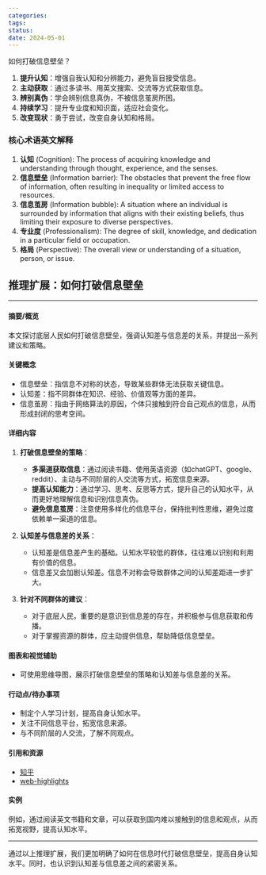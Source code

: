 ```yaml
---
categories: 
tags: 
status: 
date: 2024-05-01
---
```


如何打破信息壁垒？

1. **提升认知**：增强自我认知和分辨能力，避免盲目接受信息。
2. **主动获取**：通过多读书、用英文搜索、交流等方式获取信息。
3. **辨别真伪**：学会辨别信息真伪，不被信息茧房所困。
4. **持续学习**：提升专业度和知识面，适应社会变化。
5. **改变现状**：勇于尝试，改变自身认知和格局。

### 核心术语英文解释

1. **认知** (Cognition): The process of acquiring knowledge and understanding through thought, experience, and the senses.
2. **信息壁垒** (Information barrier): The obstacles that prevent the free flow of information, often resulting in inequality or limited access to resources.
3. **信息茧房** (Information bubble): A situation where an individual is surrounded by information that aligns with their existing beliefs, thus limiting their exposure to diverse perspectives.
4. **专业度** (Professionalism): The degree of skill, knowledge, and dedication in a particular field or occupation.
5. **格局** (Perspective): The overall view or understanding of a situation, person, or issue.

## 推理扩展：如何打破信息壁垒

---

#### 摘要/概览
本文探讨底层人民如何打破信息壁垒，强调认知差与信息差的关系，并提出一系列建议和策略。

#### 关键概念
- 信息壁垒：指信息不对称的状态，导致某些群体无法获取关键信息。
- 认知差：指不同群体在知识、经验、价值观等方面的差异。
- 信息茧房：指由于网络算法的原因，个体只接触到符合自己观点的信息，从而形成封闭的思考空间。

#### 详细内容
1. **打破信息壁垒的策略**：
   - **多渠道获取信息**：通过阅读书籍、使用英语资源（如chatGPT、google、reddit）、主动与不同阶层的人交流等方式，拓宽信息来源。
   - **提高认知能力**：通过学习、思考、反思等方式，提升自己的认知水平，从而更好地理解信息和识别信息真伪。
   - **避免信息茧房**：注意使用多样化的信息平台，保持批判性思维，避免过度依赖单一渠道的信息。

2. **认知差与信息差的关系**：
   - 认知差是信息差产生的基础。认知水平较低的群体，往往难以识别和利用有价值的信息。
   - 信息差又会加剧认知差。信息不对称会导致群体之间的认知差距进一步扩大。

3. **针对不同群体的建议**：
   - 对于底层人民，重要的是意识到信息差的存在，并积极参与信息获取和传播。
   - 对于掌握资源的群体，应主动提供信息，帮助降低信息壁垒。

#### 图表和视觉辅助
- 可使用思维导图，展示打破信息壁垒的策略和认知差与信息差的关系。

#### 行动点/待办事项
- 制定个人学习计划，提高自身认知水平。
- 关注不同信息平台，拓宽信息来源。
- 与不同阶层的人交流，了解不同观点。

#### 引用和资源
- [知乎](https://www.zhihu.com/question/614676265)
- [web-highlights](https://web-highlights.com/home/662b298f223295fb90529081)

#### 实例
例如，通过阅读英文书籍和文章，可以获取到国内难以接触到的信息和观点，从而拓宽视野，提高认知水平。

---

通过以上推理扩展，我们更加明确了如何在信息时代打破信息壁垒，提高自身认知水平。同时，也认识到认知差与信息差之间的紧密关系。